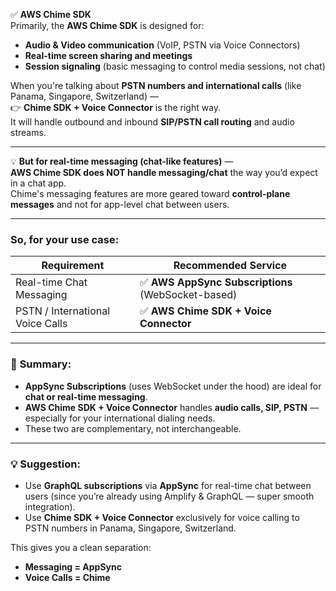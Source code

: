 ✅ **AWS Chime SDK**  
Primarily, the **AWS Chime SDK** is designed for:

- **Audio & Video communication** (VoIP, PSTN via Voice Connectors)  
- **Real-time screen sharing and meetings**  
- **Session signaling** (basic messaging to control media sessions, not chat)  

When you're talking about **PSTN numbers and international calls** (like Panama, Singapore, Switzerland) —  
👉 **Chime SDK + Voice Connector** is the right way.  
It will handle outbound and inbound **SIP/PSTN call routing** and audio streams.

---

💡 **But for real-time messaging (chat-like features)** —  
**AWS Chime SDK does NOT handle messaging/chat** the way you’d expect in a chat app.  
Chime's messaging features are more geared toward **control-plane messages** and not for app-level chat between users.

---

### So, for your use case:

| Requirement                  | Recommended Service                   |
|--------------------------------|----------------------------------------|
| Real-time Chat Messaging      | ✅ **AWS AppSync Subscriptions** (WebSocket-based) |
| PSTN / International Voice Calls | ✅ **AWS Chime SDK + Voice Connector**        |

---

### 🧠 **Summary:**
- **AppSync Subscriptions** (uses WebSocket under the hood) are ideal for **chat or real-time messaging**.
- **AWS Chime SDK + Voice Connector** handles **audio calls, SIP, PSTN** — especially for your international dialing needs.
- These two are complementary, not interchangeable.

---

### 💡 **Suggestion:**
- Use **GraphQL subscriptions** via **AppSync** for real-time chat between users (since you’re already using Amplify & GraphQL — super smooth integration).
- Use **Chime SDK + Voice Connector** exclusively for voice calling to PSTN numbers in Panama, Singapore, Switzerland.

This gives you a clean separation:
- **Messaging = AppSync**
- **Voice Calls = Chime**
